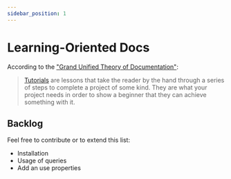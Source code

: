 ```yaml
---
sidebar_position: 1
---
```


# Learning-Oriented Docs

According to the ["Grand Unified Theory of Documentation"](https://documentation.divio.com/):

> [Tutorials](https://documentation.divio.com/tutorials/) are lessons that take the reader by the hand through a series of steps to complete a project of some kind. They are what your project needs in order to show a beginner that they can achieve something with it.

## Backlog

Feel free to contribute or to extend this list:

- Installation
- Usage of queries
- Add an use properties
